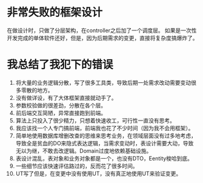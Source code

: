# 非常失败的框架设计
在做设计时，只做了分层架构，在controller之后加了一个调度层。
如果是一次性开发完成的单体软件还好，但是，因为后期需求的变更，直接将复杂度搞爆炸了。
# 我总结了我犯下的错误
1. 将大量的业务逻辑分散，写了很多工具类，导致后期一处需求改动需要变动很多零散的地方。
2. 没有做详设，有了大体框架直接就动手了。
3. 参数校验做的很差劲，分散在各个层。
4. 前后端交互简陋，异常直接跑到前端。
5. 算法上只投入了很少精力，只想着快速收工，可行性一直没有思考。
6. 我应该找一个人专门搞前端，前端我也花了不少时间（因为我不会用框架）。
7. 简单地使用数据库增删改查的思维来思考业务，在领域层面没有过多地考虑，导致全是贫血的DO来隐式表达逻辑，当需求变动时，表设计需要大动，导致无以为继，不敢去改逻辑。Domain过度地依赖基础设施。
8. 表设计混乱，表对象和业务对象都是一个，也没有DTO，Eentity梭哈到底。
9. 一些细节应该快速评估路过的，反而花了很多时间。
10. UT写了但是，在变更中没有使用UT，没有真正地使用UT来验证变更。
